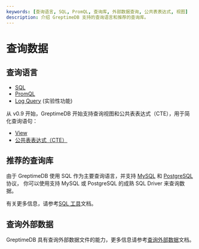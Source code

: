 ```yaml
---
keywords: [查询语言, SQL, PromQL, 查询库, 外部数据查询, 公共表表达式, 视图]
description: 介绍 GreptimeDB 支持的查询语言和推荐的查询库。
---
```


# 查询数据

## 查询语言

- [SQL](./sql.md)
- [PromQL](promql.md)
- [Log Query](./log-query.md) (实验性功能)

从 v0.9 开始，GreptimeDB 开始支持查询视图和公共表表达式（CTE），用于简化查询语句：

* [View](./view.md)
* [公共表表达式（CTE）](./cte.md)

## 推荐的查询库

由于 GreptimeDB 使用 SQL 作为主要查询语言，并支持 [MySQL](/user-guide/protocols/mysql.md) 和 [PostgreSQL](/user-guide/protocols/postgresql.md) 协议，
你可以使用支持 MySQL 或 PostgreSQL 的成熟 SQL Driver 来查询数据。

有关更多信息，请参考[SQL 工具](/reference/sql-tools.md)文档。

## 查询外部数据

GreptimeDB 具有查询外部数据文件的能力，更多信息请参考[查询外部数据](./query-external-data.md)文档。
